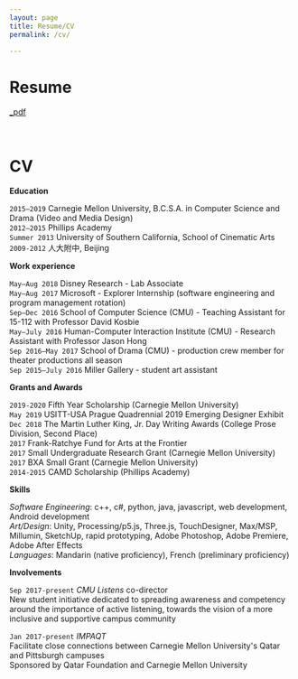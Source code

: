 ```yaml
---
layout: page
title: Resume/CV
permalink: /cv/

---
```


# Resume 
[_pdf](/assets/joycewang_0107.pdf)

<br>

# CV

**Education**

`2015–2019` Carnegie Mellon University, B.C.S.A. in Computer Science and Drama (Video and Media Design)  
`2012–2015` Phillips Academy  
`Summer 2013` University of Southern California, School of Cinematic Arts  
`2009-2012` 人大附中, Beijing

**Work experience**

`May–Aug 2018` Disney Research - Lab Associate  
`May–Aug 2017` Microsoft - Explorer Internship (software engineering and program management rotation)  
`Sep–Dec 2016` School of Computer Science (CMU) - Teaching Assistant for 15-112 with Professor David Kosbie  
`May–July 2016` Human-Computer Interaction Institute (CMU) - Research Assistant with Professor Jason Hong  
`Sep 2016–May 2017` School of Drama (CMU) - production crew member for theater productions all season  
`Sep 2015–July 2016` Miller Gallery - student art assistant  

**Grants and Awards**

`2019-2020` Fifth Year Scholarship (Carnegie Mellon University)  
`May 2019` USITT-USA Prague Quadrennial 2019 Emerging Designer Exhibit  
`Dec 2018` The Martin Luther King, Jr. Day Writing Awards (College Prose Division, Second Place)  
`2017` Frank-Ratchye Fund for Arts at the Frontier  
`2017` Small Undergraduate Research Grant (Carnegie Mellon University)  
`2017` BXA Small Grant (Carnegie Mellon University)  
`2014-2015` CAMD Scholarship (Phillips Academy)  

**Skills**

*Software Engineering*: c++, c#, python, java, javascript, web development, Android development  
*Art/Design*: Unity, Processing/p5.js, Three.js, TouchDesigner, Max/MSP, Millumin, SketchUp, rapid prototyping, Adobe Photoshop, Adobe Premiere, Adobe After Effects  
*Languages*: Mandarin (native proficiency), French (preliminary proficiency)

**Involvements**

`Sep 2017-present` *CMU Listens* co-director  
New student initiative dedicated to spreading awareness and competency around the importance of active listening, towards the vision of a more inclusive and supportive campus community 

`Jan 2017-present` *IMPAQT*  
Facilitate close connections between Carnegie Mellon University's Qatar and Pittsburgh campuses  
Sponsored by Qatar Foundation and Carnegie Mellon University